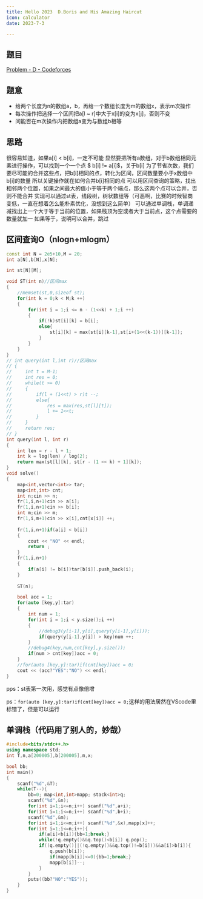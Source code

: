 ```yaml
---
title: Hello 2023  D.Boris and His Amazing Haircut
icon: calculator
date: 2023-7-3

---
```

## 题目
[Problem - D - Codeforces](https://www.cnblogs.com/cfddfc/p/17026079.html)
## 题意
- 给两个长度为n的数组a，b，再给一个数组长度为m的数组x，表示m次操作
- 每次操作把选择一个区间把a[l ~ r]中大于x[i]的变为x[j]，否则不变
- 问能否在m次操作内把数组a变为与数组b相等
## 思路
很容易知道，如果a[i] < b[i]，一定不可能
显然要把所有a数组，对于b数组相同元素进行操作，可以找到一个一个点 $ b[i] != a[i]$，关于b[i]
为了节省次数，我们要尽可能的合并这些点，把b[i]相同的点，转化为区间，区间数量要小于x数组中b[i]的数量
所以关键操作就在如何合并b[i]相同的点
可以用区间查询的策略，找出相邻两个位置，如果之间最大的值小于等于两个端点，那么这两个点可以合并，否则不能合并
实现可以通过st表，线段树，树状数组等（可恶啊，比赛的时候智商变低，一直在想着怎么能朴素优化，没想到这么简单）
可以通过单调栈，单调递减找出上一个大于等于当前的位置，如果栈顶为空或者大于当前点，这个点需要的数量就加一
如果等于，说明可以合并，跳过
 
## 区间查询O（nlogn+mlogm）
```cpp
const int N = 2e5+10,M = 20;
int a[N],b[N],x[N];

int st[N][M];

void ST(int n)//区间max
{
    //memset(st,0,sizeof st);
    for(int k = 0;k < M;k ++)
    {
        for(int i = 1;i <= n - (1<<k) + 1;i ++)
        {
            if(!k)st[i][k] = b[i];
            else{
                st[i][k] = max(st[i][k-1],st[i+(1<<(k-1))][k-1]);
            }
        }
    }
}
// int query(int l,int r)//区间max
// {
//     int t = M-1;
//     int res = 0;
//     while(t >= 0)
//     {
//         if(l + (1<<t) > r)t --;
//         else{
//             res = max(res,st[l][t]);
//             l += 1<<t;
//         }
//     }
//     return res;
// }
int query(int l, int r)
{
    int len = r - l + 1;
    int k = log(len) / log(2);
    return max(st[l][k], st[r - (1 << k) + 1][k]);
}
void solve() 
{
    map<int,vector<int>> tar;
    map<int,int> cnt;
    int n;cin >> n;
    fr(1,i,n+1)cin >> a[i];
    fr(1,i,n+1)cin >> b[i];
    int m;cin >> m;
    fr(1,i,m+1)cin >> x[i],cnt[x[i]] ++;
    
    fr(1,i,n+1)if(a[i] < b[i])
    {
        cout << "NO" << endl;
        return ;
    }
    fr(1,i,n+1)
    {
        if(a[i] != b[i])tar[b[i]].push_back(i);
    }
    
    ST(n);

    bool acc = 1;
    for(auto [key,y]:tar)
    {
        int num = 1;
        for(int i = 1;i < y.size();i ++)
        {
            //debug3(y[i-1],y[i],query(y[i-1],y[i]));
            if(query(y[i-1],y[i]) > key)num ++;
        }
        //debug4(key,num,cnt[key],y.size());
        if(num > cnt[key])acc = 0;
    }
    //for(auto [key,y]:tar)if(cnt[key])acc = 0;
    cout << (acc?"YES":"NO") << endl;
}

```
pps：st表第一次用，感觉有点像倍增

ps：`for(auto [key,y]:tar)if(cnt[key])acc = 0;`这样的用法居然在VScode里标错了，但是可以运行

## 单调栈（代码用了别人的，妙哉）
```cpp
#include<bits/stdc++.h>
using namespace std;
int T,n,a[200005],b[200005],m,x;

bool bb;
int main()
{
    scanf("%d",&T);
    while(T--){
        bb=0; map<int,int>mapp; stack<int>q;
        scanf("%d",&n);
        for(int i=1;i<=n;i++) scanf("%d",a+i);
        for(int i=1;i<=n;i++) scanf("%d",b+i);
        scanf("%d",&m);
        for(int i=1;i<=m;i++) scanf("%d",&x),mapp[x]++;
        for(int i=1;i<=n;i++){
            if(a[i]<b[i]){bb=1;break;}
            while(!q.empty()&&q.top()<b[i]) q.pop();
            if((q.empty()||(!q.empty()&&q.top()!=b[i]))&&a[i]>b[i]){
                q.push(b[i]);
                if(mapp[b[i]]<=0){bb=1;break;}
                mapp[b[i]]--;                    
            }
        }
        puts((bb?"NO":"YES"));
    }
}
 ```


 